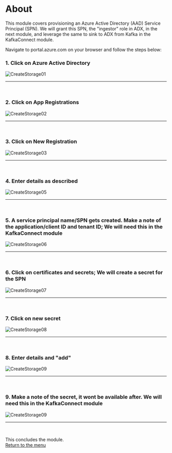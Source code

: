 

# About

This module covers provisioning an Azure Active Directory (AAD) Service Principal (SPN).  We will grant this SPN, the "ingestor" role in ADX, in the next module, and leverage the same to sink to ADX from Kafka in the KafkaConnect module.<br>

Navigate to portal.azure.com on your browser and follow the steps below:<br>

### 1. Click on Azure Active Directory
![CreateStorage01](images/01-spn-01.png)
<br>
<hr>
<br>

### 2. Click on App Registrations
![CreateStorage02](images/01-spn-02.png)
<br>
<hr>
<br>

### 3. Click on New Registration
![CreateStorage03](images/01-spn-03.png)
<br>
<hr>
<br>


### 4. Enter details as described
![CreateStorage05](images/01-spn-04.png)
<br>
<hr>
<br>

### 5. A service principal name/SPN gets created.  Make a note of the application/client ID and tenant ID; We will need this in the KafkaConnect module
![CreateStorage06](images/01-spn-05.png)
<br>
<hr>
<br>

### 6. Click on certificates and secrets; We will create a secret for the SPN
![CreateStorage07](images/01-spn-06.png)
<br>
<hr>
<br>

### 7. Click on new secret
![CreateStorage08](images/01-spn-07.png)
<br>
<hr>
<br>

### 8. Enter details and "add"
![CreateStorage09](images/01-spn-08.png)
<br>
<hr>
<br>

### 9. Make a note of the secret, it wont be available after.  We will need this in the KafkaConnect module
![CreateStorage09](images/01-spn-09.png)
<br>
<hr>
<br>


This concludes the module.<br>
[Return to the menu](https://github.com/anagha-microsoft/adx-kafkaConnect-hol/tree/master/hdi-standalone-nonesp#lets-get-started)

